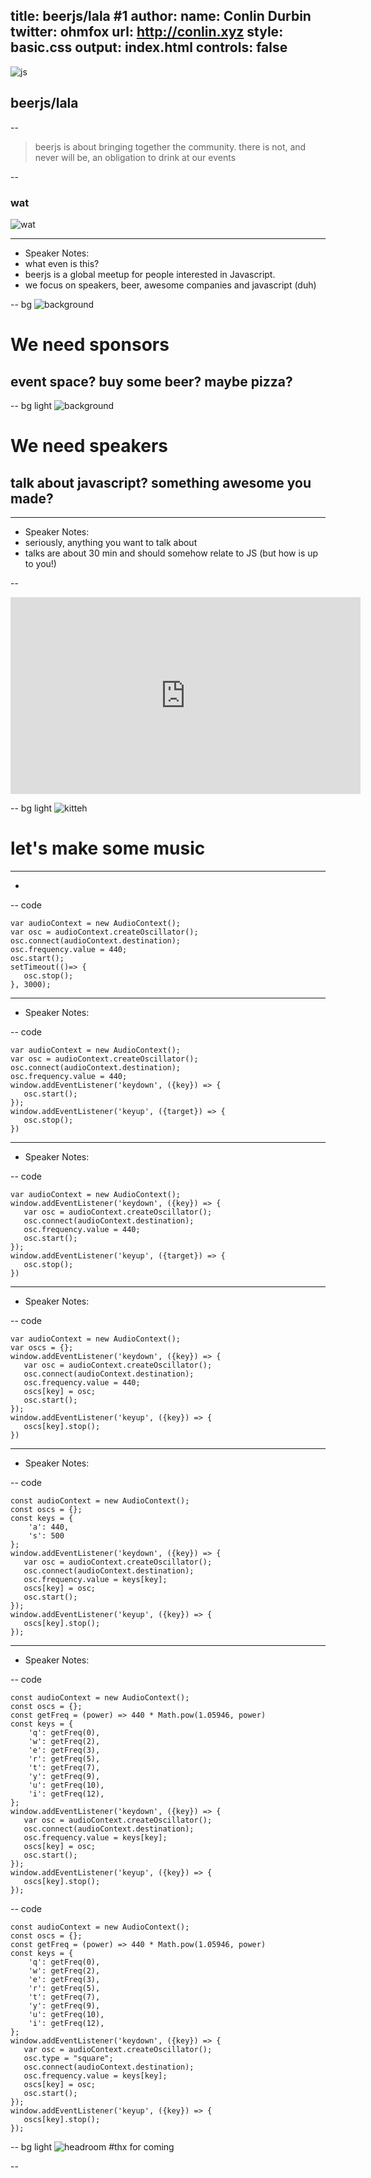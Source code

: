 title: beerjs/lala #1
author:
  name: Conlin Durbin
  twitter: ohmfox
  url: http://conlin.xyz
style: basic.css
output: index.html
controls: false
--
<link rel="stylesheet" href="https://cdnjs.cloudflare.com/ajax/libs/prism/1.5.1/themes/prism-tomorrow.css" />

![js](http://3.bp.blogspot.com/-PTty3CfTGnA/TpZOEjTQ_WI/AAAAAAAAAeo/KeKt_D5X2xo/s1600/js.jpg)
## beerjs/lala

--
>beerjs is about bringing together the community. there is not, and never will be, an obligation to drink at our events

--

### wat
![wat](img/wat.gif)
- - - 
* Speaker Notes: 
* what even is this? 
* beerjs is a global meetup for people interested in Javascript.
* we focus on speakers, beer, awesome companies and javascript (duh)

-- bg
![background](http://i.giphy.com/l0MYResEdNIyniuL6.gif)
# We need sponsors
## event space? buy some beer? maybe pizza?

-- bg light
![background](http://i.giphy.com/bb2KrhhHeY6Dm.gif)
# We need speakers
## talk about javascript? something awesome you made?
- - -
* Speaker Notes:
* seriously, anything you want to talk about
* talks are about 30 min and should somehow relate to JS (but how is up to you!)

--
<iframe width="560" height="315" src="https://www.youtube.com/embed/JY8eNSu6HrU" frameborder="0" allowfullscreen></iframe>

-- bg light
![kitteh](http://i.giphy.com/3o72EX5QZ9N9d51dqo.gif)
# let's make some music
- - -
*


-- code
```
var audioContext = new AudioContext();
var osc = audioContext.createOscillator();
osc.connect(audioContext.destination);
osc.frequency.value = 440;
osc.start();
setTimeout(()=> {
   osc.stop();
}, 3000);
```
- - -
* Speaker Notes:

-- code
```
var audioContext = new AudioContext();
var osc = audioContext.createOscillator();
osc.connect(audioContext.destination);
osc.frequency.value = 440;
window.addEventListener('keydown', ({key}) => {
   osc.start();
});
window.addEventListener('keyup', ({target}) => {
   osc.stop();
})
```
- - -
* Speaker Notes:

-- code
```
var audioContext = new AudioContext();
window.addEventListener('keydown', ({key}) => {
   var osc = audioContext.createOscillator();
   osc.connect(audioContext.destination);
   osc.frequency.value = 440;
   osc.start();
});
window.addEventListener('keyup', ({target}) => {
   osc.stop();
})
```
- - -
* Speaker Notes:

-- code
```
var audioContext = new AudioContext();
var oscs = {};
window.addEventListener('keydown', ({key}) => {
   var osc = audioContext.createOscillator();
   osc.connect(audioContext.destination);
   osc.frequency.value = 440;
   oscs[key] = osc;
   osc.start();
});
window.addEventListener('keyup', ({key}) => {
   oscs[key].stop();
})
```
- - -
* Speaker Notes:

-- code
```
const audioContext = new AudioContext();
const oscs = {};
const keys = {
    'a': 440,
    's': 500
};
window.addEventListener('keydown', ({key}) => {
   var osc = audioContext.createOscillator();
   osc.connect(audioContext.destination);
   osc.frequency.value = keys[key];
   oscs[key] = osc;
   osc.start();
});
window.addEventListener('keyup', ({key}) => {
   oscs[key].stop();
});
```
- - -
* Speaker Notes:

-- code
```
const audioContext = new AudioContext();
const oscs = {};
const getFreq = (power) => 440 * Math.pow(1.05946, power)
const keys = {
    'q': getFreq(0),
    'w': getFreq(2),
    'e': getFreq(3),
    'r': getFreq(5),
    't': getFreq(7),
    'y': getFreq(9),
    'u': getFreq(10),
    'i': getFreq(12),
};
window.addEventListener('keydown', ({key}) => {
   var osc = audioContext.createOscillator();
   osc.connect(audioContext.destination);
   osc.frequency.value = keys[key];
   oscs[key] = osc;
   osc.start();
});
window.addEventListener('keyup', ({key}) => {
   oscs[key].stop();
});
```

-- code
```
const audioContext = new AudioContext();
const oscs = {};
const getFreq = (power) => 440 * Math.pow(1.05946, power)
const keys = {
    'q': getFreq(0),
    'w': getFreq(2),
    'e': getFreq(3),
    'r': getFreq(5),
    't': getFreq(7),
    'y': getFreq(9),
    'u': getFreq(10),
    'i': getFreq(12),
};
window.addEventListener('keydown', ({key}) => {
   var osc = audioContext.createOscillator();
   osc.type = "square";
   osc.connect(audioContext.destination);
   osc.frequency.value = keys[key];
   oscs[key] = osc;
   osc.start();
});
window.addEventListener('keyup', ({key}) => {
   oscs[key].stop();
});
```

-- bg light
![headroom](http://i.giphy.com/ld797IzRhlZew.gif)
#thx for coming

--
<script src="https://cdnjs.cloudflare.com/ajax/libs/prism/1.5.1/prism.min.js"></script>
<script> 
   document.body.classList.add("language-js");
   var snippets = document.querySelectorAll("code");
   for(let snippet of snippets) {
      var button = document.createElement("button");
      button.classList.add("snippet-button")
      button.innerHTML = "Run Snippet";
      button.addEventListener('click', function() {
         var snipRun = new Function(`${snippet.textContent}`);
         snipRun();
      });
      let snipWrap = document.createElement("div");
      snipWrap.classList.add("snippet-wrapper");

      let snipParent = snippet.parentNode;
      snipParent.parentNode.insertBefore(snipWrap, snipParent);
      snipParent.parentNode.removeChild(snipParent);
      snipWrap.appendChild(snipParent);
      snipWrap.appendChild(button);
   }
</script>
